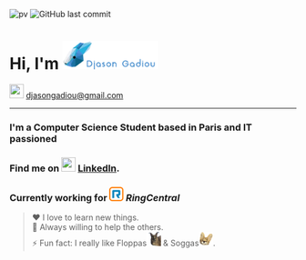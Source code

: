 [linkedin]: https://linkedin.com/in/djason-gadiou
![pv](https://pageview.vercel.app/?github_user=Magicred-1) ![GitHub last commit](https://img.shields.io/github/last-commit/Magicred-1/Portfolio_BTS)
# Hi, I'm <img height="50" src="https://raw.githubusercontent.com/Magicred-1/Magicred-1/main/asset/img/djason_gadiou_logo.png">
<img src="https://cdn-icons-png.flaticon.com/512/1311/1311775.png" width="25" height="25"> <djasongadiou@gmail.com> 
<hr>

### I'm a Computer Science Student based in Paris and IT passioned

### Find me on <img src="https://cdn-icons-png.flaticon.com/512/174/174857.png" width="25" height="25" /> [LinkedIn][linkedin].

### Currently working for <img src="https://raw.githubusercontent.com/Magicred-1/Magicred-1/main/asset/img/ringcentral_logo.png" width="25" height="25" /> ***RingCentral***

> ❤️ I love to learn new things.
 <br>👯 Always willing to help the others.
 <br>⚡ Fun fact: I really like Floppas<img src="https://raw.githubusercontent.com/Magicred-1/Magicred-1/main/asset/img/floppa_icon.png" width="25" height="25" /> & Soggas<img src="https://raw.githubusercontent.com/Magicred-1/Magicred-1/main/asset/img/sogga_icon.png" width="25" height="25" />.